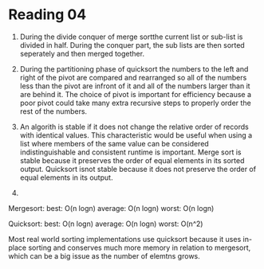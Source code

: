Reading 04
==========
 1. During the divide conquer of merge sortthe current list or sub-list is 
 divided in half. During the conquer part, the sub lists are then sorted 
 seperately and then merged together.

 2. During the partitioning phase of quicksort the numbers to the left 
 and right of the pivot are compared and rearranged so all of the numbers 
 less than the pivot are infront of it and all of the numbers larger than 
 it are behind it. The choice of pivot is important for efficiency because 
 a poor pivot could take many extra recursive steps to properly order the 
 rest of the numbers.

 3. An algorith is stable if it does not change the relative order of 
 records with identical values. This characteristic would be useful when 
 using a list where members of the same value can be considered 
 indistinguishable and consistent runtime is important. Merge sort is 
 stable because it preserves the order of equal elements in its sorted
 output. Quicksort isnot stable because it does not preserve the order 
 of equal elements in its output.

 4. 
 Mergesort:
 best: O(n logn)
 average: O(n logn)
 worst: O(n logn)

 Quicksort:
 best: O(n logn)
 average: O(n logn)
 worst: O(n^2)

 Most real world sorting implementations use quicksort because it uses 
 in-place sorting and conserves much more memory in relation to mergesort, 
 which can be a big issue as the number of elemtns grows. 